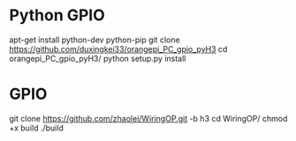 # Python GPIO
apt-get install python-dev python-pip
git clone https://github.com/duxingkei33/orangepi_PC_gpio_pyH3
cd orangepi_PC_gpio_pyH3/
python setup.py install

# GPIO
git clone https://github.com/zhaolei/WiringOP.git -b h3 
cd WiringOP/
chmod +x build
./build 





